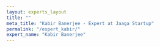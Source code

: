 ```yaml
---
layout: experts_layout
title: ""
meta_title: "Kabir Banerjee - Expert at Jaaga Startup"
permalink: "/expert_kabir/"
expert_name: "Kabir Banerjee"
---
```

